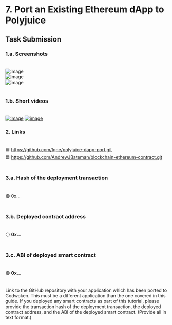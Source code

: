# 7. Port an Existing Ethereum dApp to Polyjuice

## Task Submission

### 1.a. Screenshots <br><br>
![image](https://user-images.githubusercontent.com/5003779/129417492-02e0cf1c-0d05-45b1-903b-d32b852b4bd1.png) <br>
![image](https://user-images.githubusercontent.com/5003779/129417468-4f20f4d6-fc28-4a1f-b661-592ce0ae8766.png) <br>
![image](https://user-images.githubusercontent.com/5003779/129417430-3fa251e5-1fc2-4f1c-b320-d36e5e5e3732.png) <br><br>
### 1.b. Short videos<br><br>
[![image](https://img.youtube.com/vi/srp-sVMUk-w/0.jpg)](https://youtu.be/srp-sVMUk-w) 
[![image](https://img.youtube.com/vi/FcVwLMi0vMw/0.jpg)](https://youtu.be/FcVwLMi0vMw)
### 2. Links <br><br>
   🟦 https://github.com/lqne/polyjuice-dapp-port.git <br>
   🟦 https://github.com/AndrewJBateman/blockchain-ethereum-contract.git <br><br>
### 3.a. Hash of the deployment transaction <br><br>
   🟣 0x... </b> <br><br>
### 3.b. Deployed contract address <br><br>
   ⚪ <b> 0x... </b> <br><br>
### 3.c. ABI of deployed smart contract <br><br>
   🟢 <b> 0x... </b> <br><br>


Link to the GitHub repository with your application which has been ported to Godwoken. This must be a different application than the one covered in this guide.
If you deployed any smart contracts as part of this tutorial, please provide the transaction hash of the deployment transaction, the deployed contract address, and the ABI of the deployed smart contract. (Provide all in text format.)
